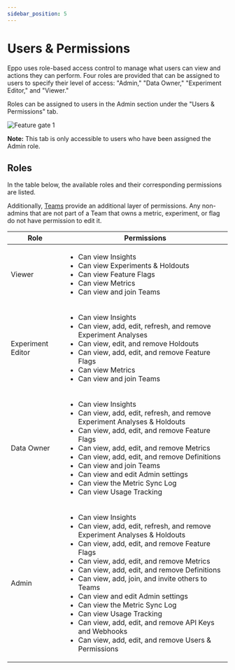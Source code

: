 ```yaml
---
sidebar_position: 5
---
```


# Users & Permissions

Eppo uses role-based access control to manage what users can view and actions they can perform. Four roles are provided that can be assigned to users to specify their level of access: "Admin," "Data Owner," "Experiment Editor," and "Viewer."

Roles can be assigned to users in the Admin section under the "Users & Permissions" tab.

![Feature gate 1](/img/reference/users-and-permissions-tab.png)

**Note:** This tab is only accessible to users who have been assigned the Admin role.

## Roles

In the table below, the available roles and their corresponding permissions are listed.

Additionally, [Teams](/administration/teams) provide an additional layer of permissions. Any non-admins that are not part of a Team that owns a metric, experiment, or flag do not have permission to edit it.

| Role              | Permissions                                                                                                                                                                                                                                                                                                                                                          |
| ----------------- | -------------------------------------------------------------------------------------------------------------------------------------------------------------------------------------------------------------------------------------------------------------------------------------------------------------------------------------------------------------------- |
| Viewer            | <ul><li>Can view Insights</li><li>Can view Experiments & Holdouts</li><li>Can view Feature Flags</li><li>Can view Metrics</li><li>Can view and join Teams</li></ul>                                                                                                                                                                                                                                          |
| Experiment Editor | <ul><li>Can view Insights</li><li>Can view, add, edit, refresh, and remove Experiment Analyses</li><li>Can view, edit, and remove Holdouts</li><li>Can view, add, edit, and remove Feature Flags</li><li>Can view Metrics</li><li>Can view and join Teams</li></ul>                                                                                                                                                                                            |
| Data Owner        | <ul><li>Can view Insights</li><li>Can view, add, edit, refresh, and remove Experiment Analyses & Holdouts</li><li>Can view, add, edit, and remove Feature Flags</li><li>Can view, add, edit, and remove Metrics</li><li>Can view, add, edit, and remove Definitions</li><li>Can view and join Teams</li><li>Can view and edit Admin settings</li><li>Can view the Metric Sync Log</li><li>Can view Usage Tracking</li></ul>                                                                                                              |
| Admin             | <ul><li>Can view Insights</li><li>Can view, add, edit, refresh, and remove Experiment Analyses & Holdouts</li><li>Can view, add, edit, and remove Feature Flags</li><li>Can view, add, edit, and remove Metrics</li><li>Can view, add, edit, and remove Definitions</li><li>Can view, add, join, and invite others to Teams</li><li>Can view and edit Admin settings</li><li>Can view the Metric Sync Log</li><li>Can view Usage Tracking</li><li>Can view, add, edit, and remove API Keys and Webhooks</li><li>Can view, add, edit, and remove Users & Permissions</li></ul> |
